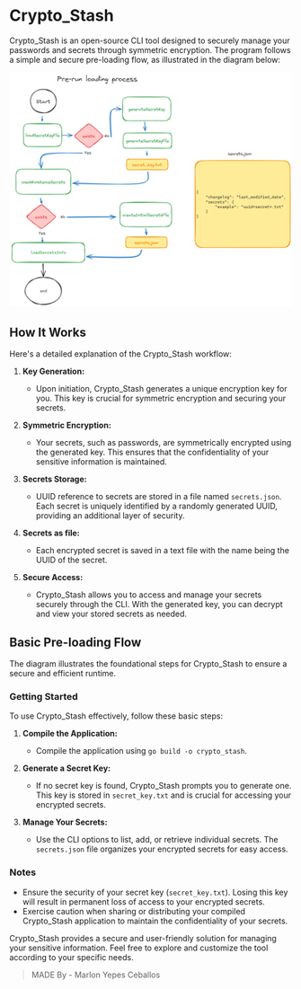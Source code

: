 # Crypto_Stash

Crypto_Stash is an open-source CLI tool designed to securely manage your passwords and secrets through symmetric encryption. The program follows a simple and secure pre-loading flow, as illustrated in the diagram below:

![Pre-loading Flow](docs/base.png)

## How It Works

Here's a detailed explanation of the Crypto_Stash workflow:

1. **Key Generation:**
   - Upon initiation, Crypto_Stash generates a unique encryption key for you. This key is crucial for symmetric encryption and securing your secrets.

2. **Symmetric Encryption:**
   - Your secrets, such as passwords, are symmetrically encrypted using the generated key. This ensures that the confidentiality of your sensitive information is maintained.

3. **Secrets Storage:**
   - UUID reference to secrets are stored in a file named `secrets.json`. Each secret is uniquely identified by a randomly generated UUID, providing an additional layer of security.
4. **Secrets as file:**
    - Each encrypted secret is saved in a text file with the name being the UUID of the secret.
5. **Secure Access:**
   - Crypto_Stash allows you to access and manage your secrets securely through the CLI. With the generated key, you can decrypt and view your stored secrets as needed.

## Basic Pre-loading Flow

The diagram illustrates the foundational steps for Crypto_Stash to ensure a secure and efficient runtime.

### Getting Started

To use Crypto_Stash effectively, follow these basic steps:

1. **Compile the Application:**
   - Compile the application using `go build -o crypto_stash`.

2. **Generate a Secret Key:**
   - If no secret key is found, Crypto_Stash prompts you to generate one. This key is stored in `secret_key.txt` and is crucial for accessing your encrypted secrets.

3. **Manage Your Secrets:**
   - Use the CLI options to list, add, or retrieve individual secrets. The `secrets.json` file organizes your encrypted secrets for easy access.

### Notes

- Ensure the security of your secret key (`secret_key.txt`). Losing this key will result in permanent loss of access to your encrypted secrets.
- Exercise caution when sharing or distributing your compiled Crypto_Stash application to maintain the confidentiality of your secrets.

Crypto_Stash provides a secure and user-friendly solution for managing your sensitive information. Feel free to explore and customize the tool according to your specific needs.


> MADE By - Marlon Yepes Ceballos 
